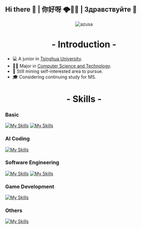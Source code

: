 ## Hi there 👋 | 你好呀 🌩🐒🦆 | Здравствуйте 👋

<p align="center">
    <img src="https://github.com/soMewheRetoFloat/soMewheRetoFloat/blob/main/azusa.gif" alt="azusa">
</p>

<h1 align="center">- Introduction -</h1>

* 💻 A junior in [Tsinghua University](https://www.tsinghua.edu.cn/index.htm).
* ✍🏻 Major in [Computer Science and Technology](https://www.cs.tsinghua.edu.cn/).
* 🧐 Still mining self-interested area to pursue.
* 🎓 Considering continuing study for MS.

<h1 align="center">- Skills -</h1>

### Basic
[![My Skills](https://skillicons.dev/icons?i=cpp,cs,python,java)](https://skillicons.dev)
[![My Skills](https://skillicons.dev/icons?i=linux,git,md)](https://skillicons.dev)
### AI Coding
[![My Skills](https://skillicons.dev/icons?i=pytorch,tensorflow)](https://skillicons.dev)

### Software Engineering
[![My Skills](https://skillicons.dev/icons?i=django,sqlite)](https://skillicons.dev)
[![My Skills](https://skillicons.dev/icons?i=react,js,ts,nextjs,nodejs)](https://skillicons.dev)

### Game Development
[![My Skills](https://skillicons.dev/icons?i=unity,unreal)](https://skillicons.dev)

### Others
[![My Skills](https://skillicons.dev/icons?i=pr,au,ps)](https://skillicons.dev)








<!--
**soMewheRetoFloat/soMewheRetoFloat** is a ✨ _special_ ✨ repository because its `README.md` (this file) appears on your GitHub profile.

Here are some ideas to get you started:

- 🔭 I’m currently working on ...
- 🌱 I’m currently learning ...
- 👯 I’m looking to collaborate on ...
- 🤔 I’m looking for help with ...
- 💬 Ask me about ...
- 📫 How to reach me: ...
- 😄 Pronouns: ...
- ⚡ Fun fact: ...
-->
